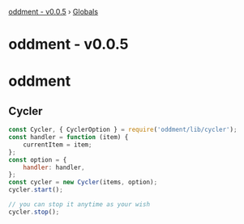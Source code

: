 [oddment - v0.0.5](README.md) › [Globals](globals.md)

# oddment - v0.0.5

# oddment

## Cycler

```javascript
const Cycler, { CyclerOption } = require('oddment/lib/cycler');
const handler = function (item) {
    currentItem = item;
};
const option = {
    handler: handler,
};
const cycler = new Cycler(items, option);
cycler.start();

// you can stop it anytime as your wish
cycler.stop();
```
